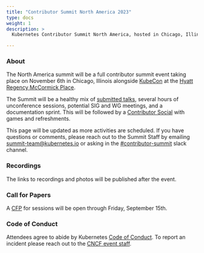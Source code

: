 ```yaml
---
title: "Contributor Summit North America 2023"
type: docs
weight: 1
description: >
  Kubernetes Contributor Summit North America, hosted in Chicago, Illinois.

---
```



### About

The North America summit will be a full contributor summit event taking place on November 6th
in Chicago, Illinois alongside 
<a href="https://events.linuxfoundation.org/kubecon-cloudnativecon-north-america/" rel="noopener noreferrer" target="_blank">KubeCon</a>
at the
<a href="https://www.hyatt.com/en-US/hotel/illinois/hyatt-regency-mccormick-place/chimc" rel="noopener noreferrer" target="_blank">Hyatt Regency McCormick Place</a>.

The Summit will be a healthy mix of [submitted talks](/events/2023/kcsna/schedule/#cfp),
several hours of unconference sessions, potential SIG and WG meetings, and a documentation
sprint.  This will be followed by a [Contributor Social](/events/2023/kcsna/social) with games
and refreshments.

This page will be updated as more activities are scheduled. If you have
questions or comments, please reach out to the Summit Staff by emailing
summit-team@kubernetes.io or asking in the
<a href="https://kubernetes.slack.com/messages/contributor-summit" rel="noopener noreferrer" target="_blank">#contributor-summit</a>
slack channel.

[location]: /events/2023/kcsna/location/

### Recordings

The links to recordings and photos will be published after the event.


### Call for Papers

A [CFP] for sessions will be open through Friday, September 15th.

[CFP]: https://docs.google.com/forms/d/1snd7NAteizul1qQFs5iWewdQzSiGY0GEXMhhlAKSzfs/edit

### Code of Conduct

Attendees agree to abide by Kubernetes [Code of Conduct]. To report an incident
please reach out to the [CNCF event staff].

[Code of Conduct]: /community/code-of-conduct
[CNCF event staff]: https://events.linuxfoundation.org/kubecon-cloudnativecon-north-america/attend/code-of-conduct/#unacceptable-behavior

[email us]: mailto:summit-team@kubernetes.io
